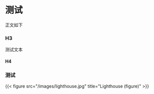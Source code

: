# 测试



正文如下
### H3
测试文本
#### H4

### 测试

{{< figure src="/images/lighthouse.jpg" title="Lighthouse (figure)" >}}
